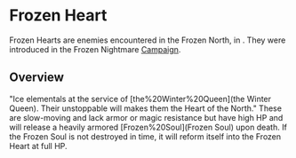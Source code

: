 # Frozen Heart

Frozen Hearts are enemies encountered in the Frozen North, in . They were introduced in the Frozen Nightmare [Campaign](Mini-Campaign).
## Overview

"Ice elementals at the service of [the%20Winter%20Queen](the Winter Queen). Their unstoppable will makes them the Heart of the North."
These are slow-moving and lack armor or magic resistance but have high HP and will release a heavily armored [Frozen%20Soul](Frozen Soul) upon death. If the Frozen Soul is not destroyed in time, it will reform itself into the Frozen Heart at full HP.